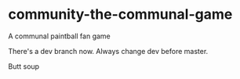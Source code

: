 # community-the-communal-game
A communal paintball fan game

There's a dev branch now. Always change dev before master.

Butt soup

